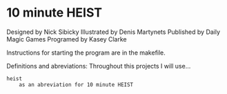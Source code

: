 # 10 minute HEIST
Designed    by Nick Sibicky
Illustrated by Denis Martynets
Published   by Daily Magic Games
Programed   by Kasey Clarke

Instructions for starting the program are in the makefile.

Definitions and abreviations:
    Throughout this projects I will use...

    heist
        as an abreviation for 10 minute HEIST
